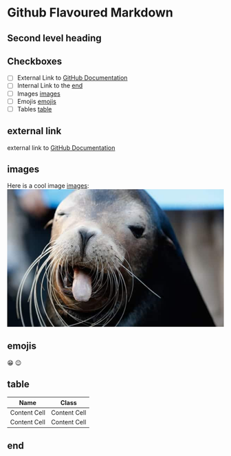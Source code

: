 # Github Flavoured Markdown

## Second level heading

## Checkboxes

- [ ] External Link to [GitHub Documentation](#external-link)
- [ ] Internal Link to the [end](#end)
- [ ] Images [images](#images)
- [ ] Emojis [emojis](#emojis)
- [ ] Tables [table](#table)

## external link

external link to [GitHub Documentation](https://help.github.com/en)

## images

Here is a cool image [images](/images):
![Happy animals)](images/foca.jpg)

## emojis

:grin:
:wink:

## table

| Name | Class |
| ------------- | ------------- |
| Content Cell  | Content Cell  |
| Content Cell  | Content Cell  |

## end